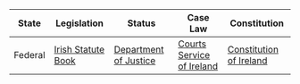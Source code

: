 | State | Legislation                     | Status                    | Case Law                   | Constitution                |
|-------|---------------------------------|---------------------------|----------------------------|-----------------------------|
| Federal | [Irish Statute Book](http://www.irishstatutebook.ie) | [Department of Justice](http://www.justice.ie) | [Courts Service of Ireland](http://www.courts.ie) | [Constitution of Ireland](http://www.irishconstitution.ie) |
